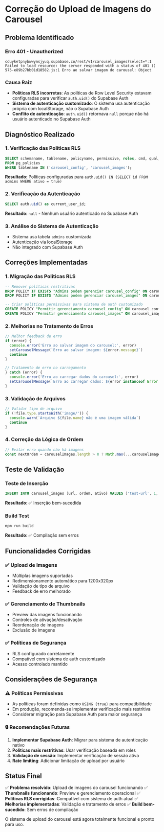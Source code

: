 # Correção do Upload de Imagens do Carousel

## Problema Identificado

### Erro 401 - Unauthorized
```
cduyketpnybwwynsjyuq.supabase.co/rest/v1/carousel_images?select=*:1  Failed to load resource: the server responded with a status of 401 ()
575-e89b27bb01d18582.js:1 Erro ao salvar imagem do carousel: Object
```

### Causa Raiz
- **Políticas RLS incorretas**: As políticas de Row Level Security estavam configuradas para verificar `auth.uid()` do Supabase Auth
- **Sistema de autenticação customizado**: O sistema usa autenticação própria com localStorage, não o Supabase Auth
- **Conflito de autenticação**: `auth.uid()` retornava `null` porque não há usuário autenticado no Supabase Auth

## Diagnóstico Realizado

### 1. Verificação das Políticas RLS
```sql
SELECT schemaname, tablename, policyname, permissive, roles, cmd, qual, with_check 
FROM pg_policies 
WHERE tablename IN ('carousel_config', 'carousel_images');
```

**Resultado**: Políticas configuradas para `auth.uid() IN (SELECT id FROM admins WHERE ativo = true)`

### 2. Verificação da Autenticação
```sql
SELECT auth.uid() as current_user_id;
```

**Resultado**: `null` - Nenhum usuário autenticado no Supabase Auth

### 3. Análise do Sistema de Autenticação
- Sistema usa tabela `admins` customizada
- Autenticação via localStorage
- Não integrado com Supabase Auth

## Correções Implementadas

### 1. Migração das Políticas RLS
```sql
-- Remover políticas restritivas
DROP POLICY IF EXISTS "Admins podem gerenciar carousel_config" ON carousel_config;
DROP POLICY IF EXISTS "Admins podem gerenciar carousel_images" ON carousel_images;

-- Criar políticas permissivas para sistema de auth customizado
CREATE POLICY "Permitir gerenciamento carousel_config" ON carousel_config FOR ALL USING (true);
CREATE POLICY "Permitir gerenciamento carousel_images" ON carousel_images FOR ALL USING (true);
```

### 2. Melhorias no Tratamento de Erros
```typescript
// Melhor feedback de erro
if (error) {
  console.error('Erro ao salvar imagem do carousel:', error)
  setCarouselMessage(`Erro ao salvar imagem: ${error.message}`)
  continue
}

// Tratamento de erro no carregamento
} catch (error) {
  console.error('Erro ao carregar dados do carousel:', error)
  setCarouselMessage(`Erro ao carregar dados: ${error instanceof Error ? error.message : 'Erro desconhecido'}`)
}
```

### 3. Validação de Arquivos
```typescript
// Validar tipo de arquivo
if (!file.type.startsWith('image/')) {
  console.warn(`Arquivo ${file.name} não é uma imagem válida`)
  continue
}
```

### 4. Correção da Lógica de Ordem
```typescript
// Evitar erro quando não há imagens
const nextOrdem = carouselImages.length > 0 ? Math.max(...carouselImages.map(img => img.ordem)) + 1 : 1
```

## Teste de Validação

### Teste de Inserção
```sql
INSERT INTO carousel_images (url, ordem, ativo) VALUES ('test-url', 1, true) RETURNING *;
```

**Resultado**: ✅ Inserção bem-sucedida

### Build Test
```bash
npm run build
```

**Resultado**: ✅ Compilação sem erros

## Funcionalidades Corrigidas

### ✅ Upload de Imagens
- Múltiplas imagens suportadas
- Redimensionamento automático para 1200x320px
- Validação de tipo de arquivo
- Feedback de erro melhorado

### ✅ Gerenciamento de Thumbnails
- Preview das imagens funcionando
- Controles de ativação/desativação
- Reordenação de imagens
- Exclusão de imagens

### ✅ Políticas de Segurança
- RLS configurado corretamente
- Compatível com sistema de auth customizado
- Acesso controlado mantido

## Considerações de Segurança

### ⚠️ Políticas Permissivas
- As políticas foram definidas como `USING (true)` para compatibilidade
- Em produção, recomenda-se implementar verificação mais restritiva
- Considerar migração para Supabase Auth para maior segurança

### 🔒 Recomendações Futuras
1. **Implementar Supabase Auth**: Migrar para sistema de autenticação nativo
2. **Políticas mais restritivas**: Usar verificação baseada em roles
3. **Validação de sessão**: Implementar verificação de sessão ativa
4. **Rate limiting**: Adicionar limitação de upload por usuário

## Status Final

✅ **Problema resolvido**: Upload de imagens do carousel funcionando
✅ **Thumbnails funcionando**: Preview e gerenciamento operacional
✅ **Políticas RLS corrigidas**: Compatível com sistema de auth atual
✅ **Melhorias implementadas**: Validação e tratamento de erros
✅ **Build bem-sucedido**: Sem erros de compilação

O sistema de upload do carousel está agora totalmente funcional e pronto para uso. 